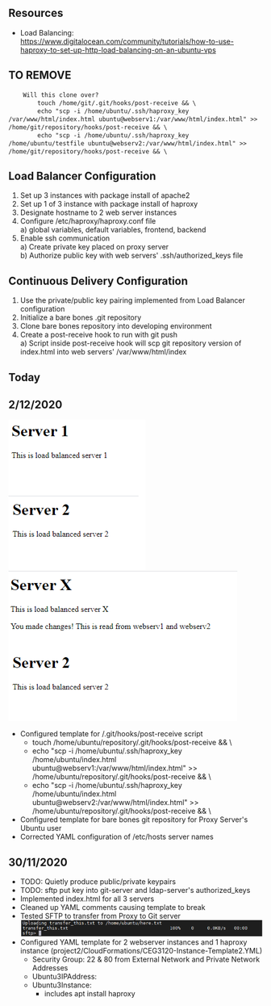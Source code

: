## Resources
- Load Balancing:  https://www.digitalocean.com/community/tutorials/how-to-use-haproxy-to-set-up-http-load-balancing-on-an-ubuntu-vps

## TO REMOVE
        Will this clone over? 
            touch /home/git/.git/hooks/post-receive && \
            echo "scp -i /home/ubuntu/.ssh/haproxy_key /var/www/html/index.html ubuntu@webserv1:/var/www/html/index.html" >> /home/git/repository/hooks/post-receive && \
            echo "scp -i /home/ubuntu/.ssh/haproxy_key /home/ubuntu/testfile ubuntu@webserv2:/var/www/html/index.html" >> /home/git/repository/hooks/post-receive && \

## Load Balancer Configuration
1) Set up 3 instances with package install of apache2
2) Set up 1 of 3 instance with package install of haproxy
3) Designate hostname to 2 web server instances
4) Configure /etc/haproxy/haproxy.conf file  
  a) global variables, default variables, frontend, backend
5) Enable ssh communication  
  a) Create private key placed on proxy server  
  b) Authorize public key with web servers' .ssh/authorized_keys file  

## Continuous Delivery Configuration
1) Use the private/public key pairing implemented from Load Balancer configuration
2) Initialize a bare bones .git repository
3) Clone bare bones repository into developing environment
4) Create a post-receive hook to run with git push  
  a) Script inside post-receive hook will scp git repository version of index.html into web servers' /var/www/html/index  
  
## Today

## 2/12/2020
![before haproxy](images/project2-loadbalancer-before.png)  
![after haproxy](images/project2-loadbalancer-after.png)  
- Configured template for /.git/hooks/post-receive script
  - touch /home/ubuntu/repository/.git/hooks/post-receive && \
  - echo "scp -i /home/ubuntu/.ssh/haproxy_key /home/ubuntu/index.html ubuntu@webserv1:/var/www/html/index.html" >> /home/ubuntu/repository/.git/hooks/post-receive && \
  - echo "scp -i /home/ubuntu/.ssh/haproxy_key /home/ubuntu/index.html ubuntu@webserv2:/var/www/html/index.html" >> /home/ubuntu/repository/.git/hooks/post-receive && \
- Configured template for bare bones git repository for Proxy Server's Ubuntu user
- Corrected YAML configuration of /etc/hosts server names

## 30/11/2020
- TODO: Quietly produce public/private keypairs
- TODO:  sftp put key into git-server and ldap-server's authorized_keys
- Implemented index.html for all 3 servers
- Cleaned up YAML comments causing template to break
- Tested SFTP to transfer from Proxy to Git server
![trial image](images/project2-sftp-trial.PNG)
- Configured YAML template for 2 webserver instances and 1 haproxy instance (project2/CloudFormations/CEG3120-Instance-Template2.YML)
  - Security Group:  22 & 80 from External Network and Private Network Addresses
  - Ubuntu3IPAddress:
  - Ubuntu3Instance:
    - includes apt install haproxy
